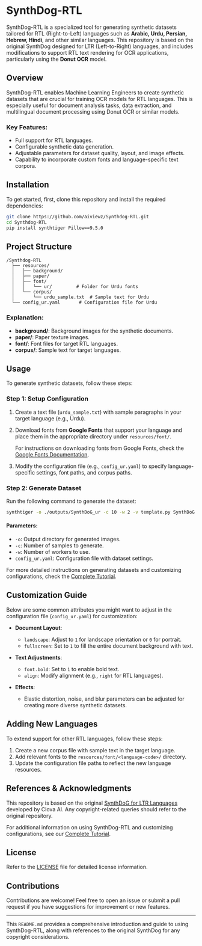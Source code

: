 # **SynthDog-RTL**

SynthDog-RTL is a specialized tool for generating synthetic datasets tailored for RTL (Right-to-Left) languages such as **Arabic, Urdu, Persian, Hebrew, Hindi**, and other similar languages. This repository is based on the original SynthDog designed for LTR (Left-to-Right) languages, and includes modifications to support RTL text rendering for OCR applications, particularly using the **Donut OCR** model.

## **Overview**

SynthDog-RTL enables Machine Learning Engineers to create synthetic datasets that are crucial for training OCR models for RTL languages. This is especially useful for document analysis tasks, data extraction, and multilingual document processing using Donut OCR or similar models.

### **Key Features**:
- Full support for RTL languages.
- Configurable synthetic data generation.
- Adjustable parameters for dataset quality, layout, and image effects.
- Capability to incorporate custom fonts and language-specific text corpora.

## **Installation**

To get started, first, clone this repository and install the required dependencies:

```bash
git clone https://github.com/aiviewz/Synthdog-RTL.git
cd Synthdog-RTL
pip install synthtiger Pillow==9.5.0
```

## **Project Structure**

```
/Synthdog-RTL
  ├── resources/
  │   ├── background/
  │   ├── paper/
  │   ├── font/
  │   │   └── ur/         # Folder for Urdu fonts
  │   └── corpus/
  │       └── urdu_sample.txt  # Sample text for Urdu
  └── config_ur.yaml       # Configuration file for Urdu
```

### **Explanation**:
- **background/**: Background images for the synthetic documents.
- **paper/**: Paper texture images.
- **font/**: Font files for target RTL languages.
- **corpus/**: Sample text for target languages.

## **Usage**

To generate synthetic datasets, follow these steps:

### **Step 1: Setup Configuration**

1. Create a text file (`urdu_sample.txt`) with sample paragraphs in your target language (e.g., Urdu).
   
2. Download fonts from **Google Fonts** that support your language and place them in the appropriate directory under `resources/font/`.

   For instructions on downloading fonts from Google Fonts, check the [Google Fonts Documentation](https://fonts.google.com/).

3. Modify the configuration file (e.g., `config_ur.yaml`) to specify language-specific settings, font paths, and corpus paths.

### **Step 2: Generate Dataset**

Run the following command to generate the dataset:

```bash
synthtiger -o ./outputs/SynthDoG_ur -c 10 -w 2 -v template.py SynthDoG config_ur.yaml
```

#### **Parameters**:
- `-o`: Output directory for generated images.
- `-c`: Number of samples to generate.
- `-w`: Number of workers to use.
- `config_ur.yaml`: Configuration file with dataset settings.

For more detailed instructions on generating datasets and customizing configurations, check the [Complete Tutorial](#).

## **Customization Guide**

Below are some common attributes you might want to adjust in the configuration file (`config_ur.yaml`) for customization:

- **Document Layout**:
  - `landscape`: Adjust to `1` for landscape orientation or `0` for portrait.
  - `fullscreen`: Set to `1` to fill the entire document background with text.

- **Text Adjustments**:
  - `font.bold`: Set to `1` to enable bold text.
  - `align`: Modify alignment (e.g., `right` for RTL languages).

- **Effects**:
  - Elastic distortion, noise, and blur parameters can be adjusted for creating more diverse synthetic datasets.

## **Adding New Languages**

To extend support for other RTL languages, follow these steps:
1. Create a new corpus file with sample text in the target language.
2. Add relevant fonts to the `resources/font/<language-code>/` directory.
3. Update the configuration file paths to reflect the new language resources.

## **References & Acknowledgments**

This repository is based on the original [SynthDoG for LTR Languages](https://github.com/clovaai/donut/tree/master/synthdog) developed by Clova AI. Any copyright-related queries should refer to the original repository.

For additional information on using SynthDog-RTL and customizing configurations, see our [Complete Tutorial](https://www.aiviewz.com/post/how-to-create-synthetic-dataset-for-donut-ocr-for-your-custom-language).

## **License**

Refer to the [LICENSE](LICENSE) file for detailed license information.

## **Contributions**

Contributions are welcome! Feel free to open an issue or submit a pull request if you have suggestions for improvement or new features.

---

This `README.md` provides a comprehensive introduction and guide to using SynthDog-RTL, along with references to the original SynthDog for any copyright considerations.
